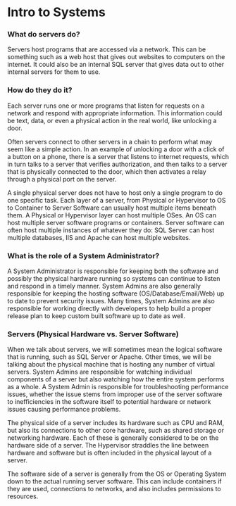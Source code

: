 # Intro to Systems #

### What do servers do? ###

Servers host programs that are accessed via a network. This can be something such as a web host that gives out websites to computers on the internet. It could also be an internal SQL server that gives data out to other internal servers for them to use.

### How do they do it?

Each server runs one or more programs that listen for requests on a network and respond with appropriate information. This information could be text, data, or even a physical action in the real world, like unlocking a door.

Often servers connect to other servers in a chain to perform what may seem like a simple action. In an example of unlocking a door with a click of a button on a phone, there is a server that listens to internet requests, which in turn talks to a server that verifies authorization, and then talks to a server that is physically connected to the door, which then activates a relay through a physical port on the server.

A single physical server does not have to host only a single program to do one specific task. Each layer of a server, from Physical or Hypervisor to OS to Container to Server Software can usually host multiple items beneath them. A Physical or Hypervisor layer can host multiple OSes. An OS can host multiple server software programs or containers. Server software can often host multiple instances of whatever they do: SQL Server can host multiple databases, IIS and Apache can host multiple websites.

### What is the role of a System Administrator?

A System Administrator is responsible for keeping both the software and possibly the physical hardware running so systems can continue to listen and respond in a timely manner. System Admins are also generally responsible for keeping the hosting software (OS/Database/Email/Web) up to date to prevent security issues. Many times, System Admins are also responsible for working directly with developers to help build a proper release plan to keep custom built software up to date as well.

### Servers (Physical Hardware vs. Server Software)

When we talk about servers, we will sometimes mean the logical software that is running, such as SQL Server or Apache. Other times, we will be talking about the physical machine that is hosting any number of virtual servers. System Admins are responsible for watching individual components of a server but also watching how the entire system performs as a whole. A System Admin is responsible for troubleshooting performance issues, whether the issue stems from improper use of the server software to inefficiencies in the software itself to potential hardware or network issues causing performance problems.

The physical side of a server includes its hardware such as CPU and RAM, but also its connections to other core hardware, such as shared storage or networking hardware. Each of these is generally considered to be on the hardware side of a server. The Hypervisor straddles the line between hardware and software but is often included in the physical layout of a server.

The software side of a server is generally from the OS or Operating System down to the actual running server software. This can include containers if they are used, connections to networks, and also includes permissions to resources.
